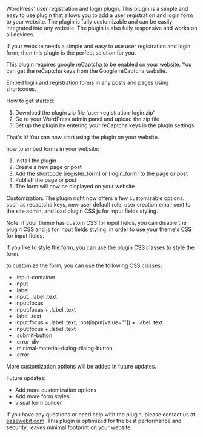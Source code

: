 WordPress' user registration and login plugin. 
This plugin is a simple and easy to use plugin that allows you to add a user registration and login form to your website. The plugin is fully customizable and can be easily integrated into any website. 
The plugin is also fully responsive and works on all devices.

If your website needs a simple and easy to use user registration and login form, then this plugin is the perfect solution for you.

This plugin requires google reCaptcha to be enabled on your website. You can get the reCaptcha keys from the Google reCaptcha website.

Embed login and registration forms in any posts and pages using shortcodes.

How to get started:
1. Download the plugin zip file 'user-registration-login.zip'
2. Go to your WordPress admin panel and upload the zip file
3. Set up the plugin by entering your reCaptcha keys in the plugin settings

That's it! You can now start using the plugin on your website.

how to embed forms in your website:
1. Install the plugin
2. Create a new page or post
3. Add the shortcode [register_form] or [login_form] to the page or post
4. Publish the page or post
5. The form will now be displayed on your website

Customization:
The plugin right now offers a few customizable options. 
such as recaptcha keys, new user default role, user creation email sent to the site admin,
and load plugin CSS js for input fields styling. 

Note: if your theme has custom CSS for input fields, you can disable the plugin CSS and js for input fields styling, 
in order to use your theme's CSS for input fields.

If you like to style the form, you can use the plugin CSS classes to style the form.

to customize the form, you can use the following CSS classes:
- .input-container
- input
- .label
- input, .label .text
- input:focus
- input:focus + .label .text
- .label .text
- input:focus + .label .text, :not(input[value=""]) + .label .text
- input:focus + .label .text
- .submit-button
- .error_div
- .minimal-material-dialog-dialog-button
- .error


More customization options will be added in future updates.

Future updates:
- Add more customization options
- Add more form styles
- visual form builder

If you have any questions or need help with the plugin,
please contact us at <a href="https://eazewebit.com">eazewebit.com</a>. 
This plugin is optimized for the best performance and security, leaves minimal footprint on your website.
